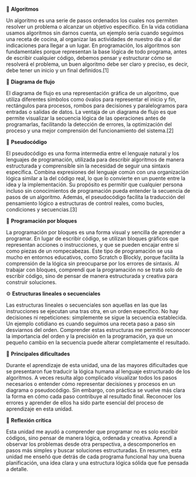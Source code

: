 🧩 **Algoritmos**

Un algoritmo es una serie de pasos ordenados los cuales nos permiten resolver un problema o alcanzar un objetivo específico. 
En la vida cotidiana usamos algoritmos sin darnos cuenta, un ejemplo seria cuando seguimos una receta de cocina, al organizar las actividades de nuestro día o al dar indicaciones para llegar a un lugar.
En programación, los algoritmos son fundamentales porque representan la base lógica de todo programa, antes de escribir cualquier código, debemos pensar y estructurar cómo se resolverá el problema, un buen algoritmo debe ser claro y preciso, es decir, debe tener un inicio y un final definidos.[1]

🔄 **Diagrama de flujo**

El diagrama de flujo es una representación gráfica de un algoritmo, que utiliza diferentes símbolos como óvalos para representar el inicio y fin, rectángulos para procesos, rombos para decisiones y paralelogramos para entradas o salidas de datos. La ventaja de un diagrama de  flujo es que permite visualizar la secuencia lógica de las operaciones antes de programarlas, facilitando la detección de errores, la optimización del proceso y una mejor comprensión del funcionamiento del sistema.[2]

💬 **Pseudocódigo**

El pseudocódigo es una forma intermedia entre el lenguaje natural y los lenguajes de programación, utilizada para describir algoritmos de manera estructurada y comprensible sin la necesidad de seguir una sintaxis específica. Combina expresiones del lenguaje común con una organización lógica similar a la del código real, lo que lo convierte en un puente entre la idea y la implementación. Su propósito es permitir que cualquier persona incluso sin conocimientos de programación pueda entender la secuencia de pasos de un algoritmo. Además, el pseudocódigo facilita la traducción del pensamiento lógico a estructuras de control reales, como bucles, condiciones y secuencias.[3]

🧱 **Programación por bloques**

La programación por bloques es una forma visual y sencilla de aprender a programar. En lugar de escribir código, se utilizan bloques gráficos que representan acciones o instrucciones, y que se pueden encajar entre sí como piezas de un rompecabezas.
Este tipo de programación se usa mucho en entornos educativos, como Scratch o Blockly, porque facilita la comprensión de la lógica sin preocuparse por los errores de sintaxis.
Al trabajar con bloques, comprendí que la programación no se trata solo de escribir código, sino de pensar de manera estructurada y creativa para construir soluciones.

⚙️ **Estructuras lineales o secuenciales**

Las estructuras lineales o secuenciales son aquellas en las que las instrucciones se ejecutan una tras otra, en un orden específico. No hay decisiones ni repeticiones: simplemente se sigue la secuencia establecida.
Un ejemplo cotidiano es cuando seguimos una receta paso a paso sin desviarnos del orden.
Comprender estas estructuras me permitió reconocer la importancia del orden y la precisión en la programación, ya que un pequeño cambio en la secuencia puede alterar completamente el resultado.

🚧 **Principales dificultades**

Durante el aprendizaje de esta unidad, una de las mayores dificultades que se presentaron fue traducir la lógica humana al lenguaje estructurado de los algoritmos.
A veces resulta algo complicado visualizar todos los pasos necesarios o entender cómo representar decisiones y procesos en un diagrama o pseudocódigo. Sin embargo, con práctica se vuelve más clara la forma en cómo cada paso contribuye al resultado final.
Reconocer los errores y aprender de ellos ha sido parte esencial del proceso de aprendizaje en esta unidad.

💭 **Reflexión crítica**

Esta unidad me ayudó a comprender que programar no es solo escribir códigos, sino pensar de manera lógica, ordenada y creativa. Aprendí a observar los problemas desde otra perspectiva, a descomponerlos en pasos más simples y buscar soluciones estructuradas.
En resumen, esta unidad me enseñó que detrás de cada programa funcional hay una buena planificación, una idea clara y una estructura lógica sólida que fue pensada a detalle.
